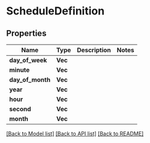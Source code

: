 # ScheduleDefinition

## Properties

Name | Type | Description | Notes
------------ | ------------- | ------------- | -------------
**day_of_week** | **Vec<String>** |  | 
**minute** | **Vec<String>** |  | 
**day_of_month** | **Vec<String>** |  | 
**year** | **Vec<String>** |  | 
**hour** | **Vec<String>** |  | 
**second** | **Vec<String>** |  | 
**month** | **Vec<String>** |  | 

[[Back to Model list]](../README.md#documentation-for-models) [[Back to API list]](../README.md#documentation-for-api-endpoints) [[Back to README]](../README.md)


